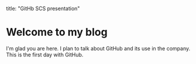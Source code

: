 title: "GitHb SCS presentation"
# Welcome to my blog

I'm glad you are here. I plan to talk about GitHub and its use in the company. 
This is the first day with GitHub.
